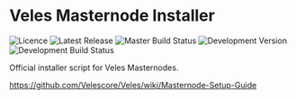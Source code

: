 
Veles Masternode Installer
===========================
![Licence](https://img.shields.io/github/license/Velescore/veles-masternode-install.svg?style=for-the-badge)   ![Latest Release](https://img.shields.io/github/tag-pre/Velescore/veles-masternode-install.svg?style=for-the-badge) ![Master Build Status](https://img.shields.io/travis/com/Velescore/veles-masternode-install/master.svg?style=for-the-badge)    ![Development Version](https://img.shields.io/github/tag-pre/Velescore/veles-masternode-install.svg?colorB=blue&label=dev&logo=github&style=for-the-badge) ![Development Build Status](https://img.shields.io/travis/com/Velescore/veles-masternode-install/development.svg?logo=github&style=for-the-badge)

Official installer script for Veles Masternodes. 

https://github.com/Velescore/Veles/wiki/Masternode-Setup-Guide
